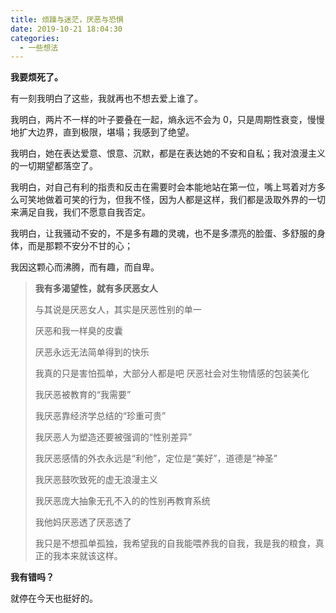```yaml
---
title: 烦躁与迷茫，厌恶与恐惧
date: 2019-10-21 18:04:30
categories:
  - 一些想法
---
```


**我要烦死了。**

有一刻我明白了这些，我就再也不想去爱上谁了。

我明白，两片不一样的叶子要叠在一起，熵永远不会为 0，只是周期性衰变，慢慢地扩大边界，直到极限，堪塌；我感到了绝望。 

我明白，她在表达爱意、恨意、沉默，都是在表达她的不安和自私；我对浪漫主义的一切期望都落空了。 

我明白，对自己有利的指责和反击在需要时会本能地站在第一位，嘴上骂着对方多么可笑地做着可笑的行为，但我不怪，因为人都是这样，我们都是汲取外界的一切来满足自我，我们不愿意自我否定。 


我明白，让我骚动不安的，不是多有趣的灵魂，也不是多漂亮的脸蛋、多舒服的身体，而是那颗不安分不甘的心；

我因这颗心而沸腾，而有趣，而自卑。



> **我有多渴望性，就有多厌恶女人**
>
> 与其说是厌恶女人，其实是厌恶性别的单一 
>
> 厌恶和我一样臭的皮囊 
>
> 厌恶永远无法简单得到的快乐
>
> 我真的只是害怕孤单，大部分人都是吧 厌恶社会对生物情感的包装美化
>
> 我厌恶被教育的“我需要” 
>
> 我厌恶靠经济学总结的“珍重可贵”
>
> 我厌恶人为塑造还要被强调的“性别差异” 
>
> 我厌恶感情的外衣永远是“利他”，定位是“美好”，道德是“神圣” 
>
> 我厌恶鼓吹致死的虚无浪漫主义 
>
> 我厌恶庞大抽象无孔不入的的性别再教育系统 
>
> 我他妈厌恶透了厌恶透了 
>
> 我只是不想孤单孤独，我希望我的自我能喂养我的自我，我是我的粮食，真正的我本来就该这样。 

 **我有错吗？**
 
就停在今天也挺好的。

